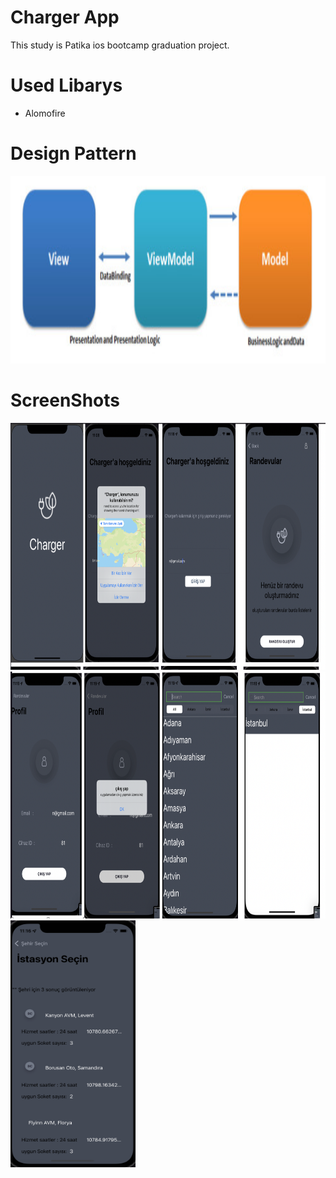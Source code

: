 # Charger App



This study is Patika ios bootcamp graduation project.

# Used Libarys

- Alomofire

# Design Pattern

<img src="https://github.com/nazlicancay/Charger/blob/main/Design%20Pattern.jpeg" width="700" height="300">


# ScreenShots

<img src="https://github.com/nazlicancay/Charger/blob/main/Ekran%20Resmi%202022-07-18%2000.22.52.png" width="800" height="395">
<img src= "https://github.com/nazlicancay/Charger/blob/main/Ekran%20Resmi%202022-07-18%2000.23.12.png" width="800" height="395">
<img src="https://github.com/nazlicancay/Charger/blob/main/Ekran%20Resmi%202022-07-17%2023.16.28.png" width="200" height="395">





